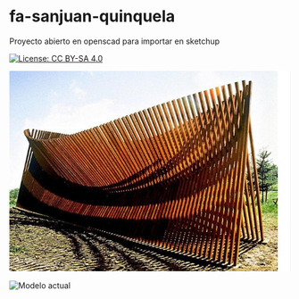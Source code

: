 # fa-sanjuan-quinquela

Proyecto abierto en openscad para importar en sketchup

[![License: CC BY-SA 4.0](https://img.shields.io/badge/License-CC%20BY--SA%204.0-lightgrey.svg)](https://creativecommons.org/licenses/by-sa/4.0/)

![Objetivo](https://github.com/kenarab/fa-sanjuan-quiniquela/blob/master/sanjuan_fuegoaustral_objetivo.jpeg)

![Modelo actual](https://github.com/kenarab/fa-sanjuan-quiniquela/blob/master/png/superficie_reglada_barco.png)
